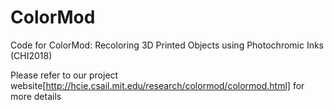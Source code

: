 # ColorMod
Code for ColorMod: Recoloring 3D Printed Objects using Photochromic Inks (CHI2018)

Please refer to our project website[http://hcie.csail.mit.edu/research/colormod/colormod.html] for more details
